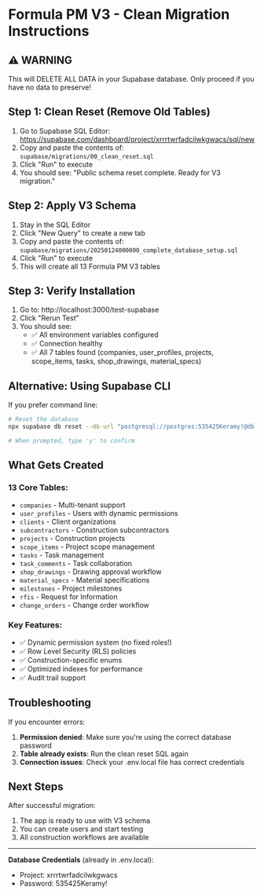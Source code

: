 # Formula PM V3 - Clean Migration Instructions

## ⚠️ WARNING
This will DELETE ALL DATA in your Supabase database. Only proceed if you have no data to preserve!

## Step 1: Clean Reset (Remove Old Tables)

1. Go to Supabase SQL Editor: https://supabase.com/dashboard/project/xrrrtwrfadcilwkgwacs/sql/new
2. Copy and paste the contents of: `supabase/migrations/00_clean_reset.sql`
3. Click "Run" to execute
4. You should see: "Public schema reset complete. Ready for V3 migration."

## Step 2: Apply V3 Schema

1. Stay in the SQL Editor
2. Click "New Query" to create a new tab
3. Copy and paste the contents of: `supabase/migrations/20250124000000_complete_database_setup.sql`
4. Click "Run" to execute
5. This will create all 13 Formula PM V3 tables

## Step 3: Verify Installation

1. Go to: http://localhost:3000/test-supabase
2. Click "Rerun Test"
3. You should see:
   - ✅ All environment variables configured
   - ✅ Connection healthy
   - ✅ All 7 tables found (companies, user_profiles, projects, scope_items, tasks, shop_drawings, material_specs)

## Alternative: Using Supabase CLI

If you prefer command line:

```bash
# Reset the database
npx supabase db reset --db-url "postgresql://postgres:535425Keramy!@db.xrrrtwrfadcilwkgwacs.supabase.co:5432/postgres"

# When prompted, type 'y' to confirm
```

## What Gets Created

### 13 Core Tables:
- `companies` - Multi-tenant support
- `user_profiles` - Users with dynamic permissions
- `clients` - Client organizations
- `subcontractors` - Construction subcontractors
- `projects` - Construction projects
- `scope_items` - Project scope management
- `tasks` - Task management
- `task_comments` - Task collaboration
- `shop_drawings` - Drawing approval workflow
- `material_specs` - Material specifications
- `milestones` - Project milestones
- `rfis` - Request for Information
- `change_orders` - Change order workflow

### Key Features:
- ✅ Dynamic permission system (no fixed roles!)
- ✅ Row Level Security (RLS) policies
- ✅ Construction-specific enums
- ✅ Optimized indexes for performance
- ✅ Audit trail support

## Troubleshooting

If you encounter errors:

1. **Permission denied**: Make sure you're using the correct database password
2. **Table already exists**: Run the clean reset SQL again
3. **Connection issues**: Check your .env.local file has correct credentials

## Next Steps

After successful migration:
1. The app is ready to use with V3 schema
2. You can create users and start testing
3. All construction workflows are available

---

**Database Credentials** (already in .env.local):
- Project: xrrrtwrfadcilwkgwacs
- Password: 535425Keramy!